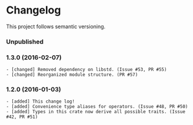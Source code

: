 # Changelog

This project follows semantic versioning.

### Unpublished

### 1.3.0 (2016-02-07)
    - [changed] Removed dependency on libstd. (Issue #53, PR #55)
    - [changed] Reorganized module structure. (PR #57)


### 1.2.0 (2016-01-03)
    - [added] This change log!
    - [added] Convenience type aliases for operators. (Issue #48, PR #50)
    - [added] Types in this crate now derive all possible traits. (Issue #42, PR #51)
